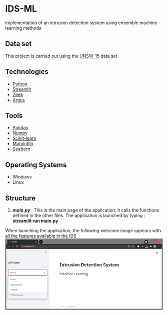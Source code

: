 # IDS-ML
implementation of an intrusion detection system using ensemble machine learning methods

## Data set
This project is carried out using the [UNSW-15](https://research.unsw.edu.au/projects/unsw-nb15-dataset) data set 

## Technologies 
- [Python](https://www.python.org/)
- [Streamlit](https://streamlit.io/)
- [Zeek](https://zeek.org/)
- [Argus](https://pkgs.org/download/argus-client)

## Tools 
- [Pandas](https://pandas.pydata.org/)
- [Numpy](https://numpy.org/)
- [Scikit-learn](https://scikit-learn.org/)
- [Matplotlib](https://matplotlib.org/)
- [Seaborn](https://seaborn.pydata.org/)

## Operating Systems
- Windows
- Linux

## Structure 
1. ***main.py*** : This is the main page of the application, it calls the functions defined in the other files. The application is launched by typing : **streamlit run main.py**

When launching the application, the following welcome image appears with all the features available in the IDS 
![Home page](images/IDS-Home.PNG)
